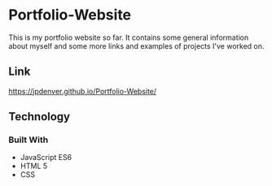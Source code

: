 # Portfolio-Website

This is my portfolio website so far. It contains some general information about myself and some more links and examples of projects I've worked on.


## Link
https://jpdenver.github.io/Portfolio-Website/

## Technology
### Built With
* JavaScript ES6
* HTML 5
* CSS
